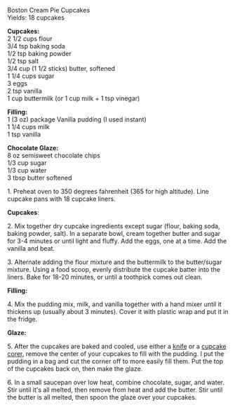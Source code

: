 
Boston Cream Pie Cupcakes  
Yields: 18 cupcakes  
  
**Cupcakes:**  
2 1/2 cups flour  
3/4 tsp baking soda  
1/2 tsp baking powder  
1/2 tsp salt  
3/4 cup (1 1/2 sticks) butter, softened  
1 1/4 cups sugar  
3 eggs  
2 tsp vanilla  
1 cup buttermilk (or 1 cup milk + 1 tsp vinegar)  
  
**Filling:**  
1 (3 oz) package Vanilla pudding (I used instant)  
1 1/4 cups milk  
1 tsp vanilla  
  
**Chocolate Glaze:**  
8 oz semisweet chocolate chips  
1/3 cup sugar  
1/3 cup water  
3 tbsp butter softened  
    
    
1\. Preheat oven to 350 degrees fahrenheit (365 for high altitude). Line cupcake pans with 18 cupcake liners.  
    
**Cupcakes**:  
    
2\. Mix together dry cupcake ingredients except sugar (flour, baking soda, baking powder, salt). In a separate bowl, cream together butter and sugar for 3-4 minutes or until light and fluffy. Add the eggs, one at a time. Add the vanilla and beat.   
    
3\. Alternate adding the flour mixture and the buttermilk to the butter/sugar mixture. Using a food scoop, evenly distribute the cupcake batter into the liners. Bake for 18-20 minutes, or until a toothpick comes out clean.   
    
**Filling:**  
    
4\. Mix the pudding mix, milk, and vanilla together with a hand mixer until it thickens up (usually about 3 minutes). Cover it with plastic wrap and put it in the fridge.   
    
**Glaze:**  
    
5\. After the cupcakes are baked and cooled, use either a [knife](/2013/03/raspberry-white-chocolate-truffle.html) or a [cupcake corer](/2013/03/andes-mint-cupcakes.html), remove the center of your cupcakes to fill with the pudding. I put the pudding in a bag and cut the corner off to more easily fill them. Put the top of the cupcakes back on, then make the glaze.   
    
6\. In a small saucepan over low heat, combine chocolate, sugar, and water. Stir until it's all melted, then remove from heat and add the butter. Stir until the butter is all melted, then spoon the glaze over your cupcakes.   
    